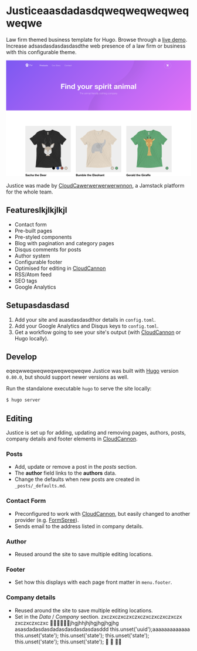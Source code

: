 # Justiceaasdadasdqweqweqweqweqweqwe

Law firm themed business template for Hugo. Browse through a [live demo](https://loved-wood.cloudvent.net/).
Increase adsasdasdasdasdasdthe web presence of a law firm or business with this configurable theme.

![Justice template screenshot](images/_screenshot.png)

Justice was made by [CloudCawerwerwerwerwnnon](https://cloudcannon.com/), a Jamstack platform for the whole team.

## Featureslkjlkjlkjl

* Contact form
* Pre-built pages
* Pre-styled components
* Blog with pagination and category pages
* Disqus comments for posts
* Author system
* Configurable footer
* Optimised for editing in [CloudCannon](https://cloudcannon.com/)
* RSS/Atom feed
* SEO tags
* Google Analytics

## Setupasdasdasd

1. Add your site and auasdasdasdthor details in `config.toml`.
2. Add your Google Analytics and Disqus keys to `config.toml`.
3. Get a workflow going to see your site's output (with [CloudCannon](https://app.cloudcannon.com/) or Hugo locally).

## Develop
  eqeqwweqweqweqweqweqweqwe
Justice was built with [Hugo](https://gohugo.io/) version `0.80.0`, but should support newer versions as well.

Run the standalone executable `hugo` to serve the site locally:

~~~bash
$ hugo server
~~~

## Editing

Justice is set up for adding, updating and removing pages, authors, posts, company details and footer elements in [CloudCannon](https://app.cloudcannon.com/).

### Posts

* Add, update or remove a post in the *posts* section.
* The **author** field links to the **authors** data.
* Change the defaults when new posts are created in `_posts/_defaults.md`.

### Contact Form

* Preconfigured to work with [CloudCannon](https://app.cloudcannon.com/), but easily changed to another provider (e.g. [FormSpree](https://formspree.io/)).
* Sends email to the address listed in company details.

### Author

* Reused around the site to save multiple editing locations.

### Footer

* Set how this displays with each page front matter in `menu.footer`.

### Company details

* Reused around the site to save multiple editing locations.
* Set in the *Data* / *Company* section.
zxczxczxczxczxczxczxczxczxczx
zxczxczxczxc
🐢🐢🐢🐢🐢🐢jhgjhhjhjhgjhgjhgjhg
asasdadasdasdadasdasdasdasdasddd
this.unset('uuid');aaaaaaaaaaaaa
		this.unset('state');
		this.unset('state');
		this.unset('state');
		this.unset('state');
		this.unset('state');
🐢
🐢
🐢🐢